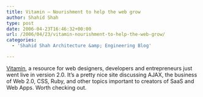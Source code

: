 ```yaml
---
title: Vitamin — Nourishment to help the web grow
author: Shahid Shah
type: post
date: 2006-04-23T16:46:32+00:00
url: /2006/04/23/vitamin-nourishment-to-help-the-web-grow/
categories:
  - 'Shahid Shah Architecture &amp; Engineering Blog'

---
```

[Vitamin][1], a resource for web designers, developers and entrepreneurs just went live in version 2.0. It&#8217;s a pretty nice site discussing AJAX, the business of Web 2.0, CSS, Ruby, and other topics important to creators of SaaS and Web Apps. Worth checking out.

 [1]: http://www.thinkvitamin.com